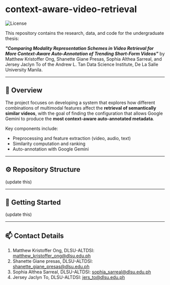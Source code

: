 # context-aware-video-retrieval

![License](https://img.shields.io/badge/license-Apache%202.0-blue)

This repository contains the research, data, and code for the undergraduate thesis:

***"Comparing Modality Representation Schemes in Video Retrieval for More Context-Aware Auto-Annotation of Trending Short-Form Videos"***
by Matthew Kristoffer Ong, Shanette Giane Presas, Sophia Althea Sarreal, and Jersey Jaclyn To of the Andrew L. Tan Data Science Institute, De La Salle University Manila.

---

## 📖 Overview

The project focuses on developing a system that explores how different combinations of multimodal features affect the **retrieval of semantically similar videos**, with the goal of finding
the configuration that allows Google Gemini to produce the **most context-aware auto-annotated metadata**.

Key components include:  
- Preprocessing and feature extraction (video, audio, text)  
- Similarity computation and ranking  
- Auto-annotation with Google Gemini

---

## ⚙️ Repository Structure

(update this)

---

## 🚀 Getting Started

(update this)

---

## 📫 Contact Details

1. Matthew Kristoffer Ong, DLSU-ALTDSI: matthew_kristoffer_ong@dlsu.edu.ph
2. Shanette Giane presas, DLSU-ALTDSI: shanette_giane_presas@dlsu.edu.ph
3. Sophia Althea Sarreal, DLSU-ALTDSI: sophia_sarreal@dlsu.edu.ph
4. Jersey Jaclyn To, DLSU-ALTDSI: jers_to@dlsu.edu.ph

